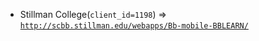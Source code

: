  - Stillman College(`client_id=1198`) => [`http://scbb.stillman.edu/webapps/Bb-mobile-BBLEARN/`](http://scbb.stillman.edu/webapps/Bb-mobile-BBLEARN/)
